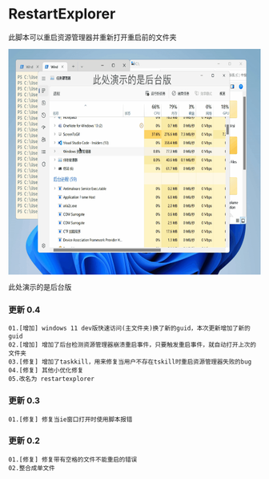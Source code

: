 # RestartExplorer
此脚本可以重启资源管理器并重新打开重启前的文件夹
  
​<img src="https://raw.githubusercontent.com/Yuphiz/Public/main/RestartExplorer/%E9%87%8D%E5%90%AF%E8%B5%84%E6%BA%90%E7%AE%A1%E7%90%86%E5%99%A8%E8%87%AA%E5%8A%A8%E6%89%93%E5%BC%80%E4%B8%8A%E6%AC%A1%E7%9B%AE%E5%BD%95.gif"  height = "450" alt="GUI demo" align=center />
  
此处演示的是后台版

### 更新 0.4  
	01.[增加] windows 11 dev版快速访问(主文件夹)换了新的guid，本次更新增加了新的guid
	02.[增加] 增加了后台检测资源管理器崩溃重启事件，只要触发重启事件，就自动打开上次的文件夹
	03.[修复] 增加了taskkill，用来修复当用户不存在tskill时重启资源管理器失败的bug
	04.[修复] 其他小优化修复
	05.改名为 restartexplorer
  
### 更新 0.3  
	01.[修复] 修复当ie窗口打开时使用脚本报错
  
### 更新 0.2 
	01.[修复] 修复带有空格的文件不能重启的错误
	02.整合成单文件

   

